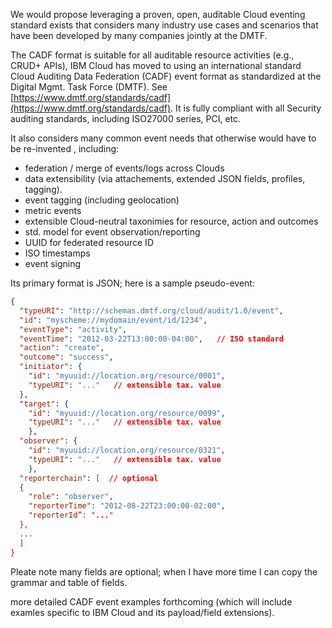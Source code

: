 We would propose leveraging a proven, open, auditable Cloud eventing standard exists that considers many industry use cases and scenarios that have been developed by many companies jointly at the DMTF.

The CADF format is suitable for all auditable resource activities (e.g., CRUD+ APIs), IBM Cloud has moved to using an international standard Cloud Auditing Data Federation (CADF) event format as standardized at the Digital Mgmt. Task Force (DMTF). See [https://www.dmtf.org/standards/cadf](https://www.dmtf.org/standards/cadf). It is fully compliant with all Security auditing standards, including ISO27000 series, PCI, etc.

It also considers many common event needs that otherwise would have to be re-invented , including:
  - federation / merge of events/logs across Clouds
  - data extensibility (via attachements, extended JSON fields, profiles, tagging).
  - event tagging (including geolocation)
  - metric events
  - extensible Cloud-neutral taxonimies for resource, action and outcomes
  - std. model for event observation/reporting
  - UUID for federated resource ID
  - ISO timestamps
  - event signing

Its primary format is JSON; here is a sample pseudo-event:
```json
{
  "typeURI": "http://schemas.dmtf.org/cloud/audit/1.0/event", 
  "id": "myscheme://mydomain/event/id/1234", 
  "eventType": "activity", 
  "eventTime": "2012-03-22T13:00:00-04:00",   // ISO standard
  "action": "create", 
  "outcome": "success", 
  "initiator": {
    "id": "myuuid://location.org/resource/0001",
    "typeURI": "..."   // extensible tax. value
  },
  "target": {
    "id": "myuuid://location.org/resource/0099",
    "typeURI": "..."   // extensible tax. value
    },
  "observer": {
    "id": "myuuid://location.org/resource/0321",
    "typeURI": "..."   // extensible tax. value
    },
  "reporterchain": [  // optional
  { 
    "role": "observer", 
    "reporterTime": "2012-08-22T23:00:00-02:00", 
    "reporterId”: "..."
  },
  ...
  ]
}
```

Pleate note many fields are optional; when I have more time I can copy the grammar and table of fields.

more detailed CADF event examples forthcoming (which will include examles specific to IBM Cloud and its payload/field extensions).
